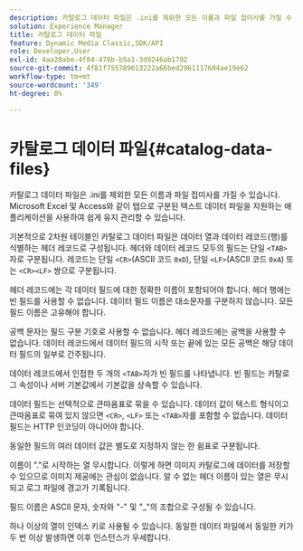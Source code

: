 ```yaml
---
description: 카탈로그 데이터 파일은 .ini를 제외한 모든 이름과 파일 접미사를 가질 수 있습니다. Microsoft Excel 및 Access와 같이 탭으로 구분된 텍스트 데이터 파일을 지원하는 애플리케이션을 사용하여 쉽게 유지 관리할 수 있습니다.
solution: Experience Manager
title: 카탈로그 데이터 파일
feature: Dynamic Media Classic,SDK/API
role: Developer,User
exl-id: 4aa20abe-4f84-470b-b5a1-3d9246ab1792
source-git-commit: 4f81f755789613222a66bed2961117604ae19e62
workflow-type: tm+mt
source-wordcount: '349'
ht-degree: 0%

---
```


# 카탈로그 데이터 파일{#catalog-data-files}

카탈로그 데이터 파일은 .ini를 제외한 모든 이름과 파일 접미사를 가질 수 있습니다. Microsoft Excel 및 Access와 같이 탭으로 구분된 텍스트 데이터 파일을 지원하는 애플리케이션을 사용하여 쉽게 유지 관리할 수 있습니다.

기본적으로 2차원 테이블인 카탈로그 데이터 파일은 데이터 열과 데이터 레코드(행)를 식별하는 헤더 레코드로 구성됩니다. 헤더와 데이터 레코드 모두의 필드는 단일 `<TAB>`자로 구분됩니다. 레코드는 단일 `<CR>`(ASCII 코드 `0xD`), 단일 `<LF>`(ASCII 코드 `0xA`) 또는 `<CR><LF>` 쌍으로 구분됩니다.

헤더 레코드에는 각 데이터 필드에 대한 정확한 이름이 포함되어야 합니다. 헤더 행에는 빈 필드를 사용할 수 없습니다. 데이터 필드 이름은 대소문자를 구분하지 않습니다. 모든 필드 이름은 고유해야 합니다.

공백 문자는 필드 구분 기호로 사용할 수 없습니다. 헤더 레코드에는 공백을 사용할 수 없습니다. 데이터 레코드에서 데이터 필드의 시작 또는 끝에 있는 모든 공백은 해당 데이터 필드의 일부로 간주됩니다.

데이터 레코드에서 인접한 두 개의 `<TAB>`자가 빈 필드를 나타냅니다. 빈 필드는 카탈로그 속성이나 서버 기본값에서 기본값을 상속할 수 있습니다.

데이터 필드는 선택적으로 큰따옴표로 묶을 수 있습니다. 데이터 값이 텍스트 형식이고 큰따옴표로 묶여 있지 않으면 `<CR>`, `<LF>` 또는 `<TAB>`자를 포함할 수 없습니다. 데이터 필드는 HTTP 인코딩이 아니어야 합니다.

동일한 필드의 여러 데이터 값은 별도로 지정하지 않는 한 쉼표로 구분됩니다.

이름이 &quot;.&quot;로 시작하는 열 무시합니다. 이렇게 하면 이미지 카탈로그에 데이터를 저장할 수 있으므로 이미지 제공에는 관심이 없습니다. 알 수 없는 헤더 이름이 있는 열은 무시되고 로그 파일에 경고가 기록됩니다.

필드 이름은 ASCII 문자, 숫자와 &quot;-&quot; 및 &quot;_&quot;의 조합으로 구성될 수 있습니다.

하나 이상의 열이 인덱스 키로 사용될 수 있습니다. 동일한 데이터 파일에서 동일한 키가 두 번 이상 발생하면 이후 인스턴스가 우세합니다.
